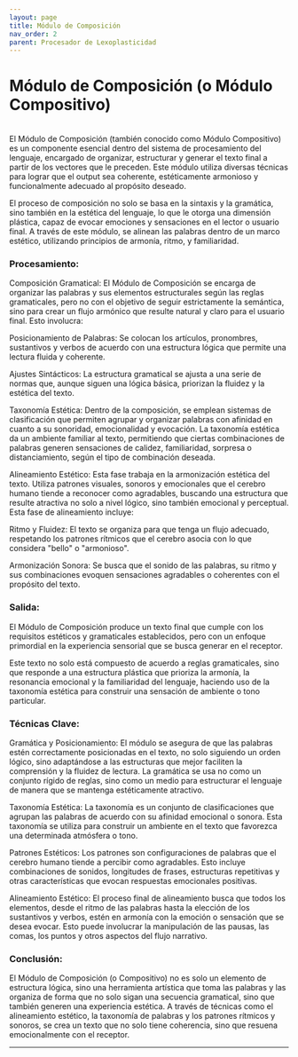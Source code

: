 ```yaml
---
layout: page
title: Módulo de Composición
nav_order: 2
parent: Procesador de Lexoplasticidad
---
```


# Módulo de Composición (o Módulo Compositivo)
<br>
El Módulo de Composición (también conocido como Módulo Compositivo) es un componente esencial dentro del sistema de procesamiento del lenguaje, encargado de organizar, estructurar y generar el texto final a partir de los vectores que le preceden. Este módulo utiliza diversas técnicas para lograr que el output sea coherente, estéticamente armonioso y funcionalmente adecuado al propósito deseado.

El proceso de composición no solo se basa en la sintaxis y la gramática, sino también en la estética del lenguaje, lo que le otorga una dimensión plástica, capaz de evocar emociones y sensaciones en el lector o usuario final. A través de este módulo, se alinean las palabras dentro de un marco estético, utilizando principios de armonía, ritmo, y familiaridad.


### Procesamiento:

Composición Gramatical: El Módulo de Composición se encarga de organizar las palabras y sus elementos estructurales según las reglas gramaticales, pero no con el objetivo de seguir estrictamente la semántica, sino para crear un flujo armónico que resulte natural y claro para el usuario final. Esto involucra:

Posicionamiento de Palabras: Se colocan los artículos, pronombres, sustantivos y verbos de acuerdo con una estructura lógica que permite una lectura fluida y coherente.

Ajustes Sintácticos: La estructura gramatical se ajusta a una serie de normas que, aunque siguen una lógica básica, priorizan la fluidez y la estética del texto.

Taxonomía Estética: Dentro de la composición, se emplean sistemas de clasificación que permiten agrupar y organizar palabras con afinidad en cuanto a su sonoridad, emocionalidad y evocación. La taxonomía estética da un ambiente familiar al texto, permitiendo que ciertas combinaciones de palabras generen sensaciones de calidez, familiaridad, sorpresa o distanciamiento, según el tipo de combinación deseada.

Alineamiento Estético: Esta fase trabaja en la armonización estética del texto. Utiliza patrones visuales, sonoros y emocionales que el cerebro humano tiende a reconocer como agradables, buscando una estructura que resulte atractiva no solo a nivel lógico, sino también emocional y perceptual. Esta fase de alineamiento incluye:

Ritmo y Fluidez: El texto se organiza para que tenga un flujo adecuado, respetando los patrones rítmicos que el cerebro asocia con lo que considera "bello" o "armonioso".

Armonización Sonora: Se busca que el sonido de las palabras, su ritmo y sus combinaciones evoquen sensaciones agradables o coherentes con el propósito del texto.

###  Salida:

El Módulo de Composición produce un texto final que cumple con los requisitos estéticos y gramaticales establecidos, pero con un enfoque primordial en la experiencia sensorial que se busca generar en el receptor.

Este texto no solo está compuesto de acuerdo a reglas gramaticales, sino que responde a una estructura plástica que prioriza la armonía, la resonancia emocional y la familiaridad del lenguaje, haciendo uso de la taxonomía estética para construir una sensación de ambiente o tono particular.

###  Técnicas Clave:
Gramática y Posicionamiento: El módulo se asegura de que las palabras estén correctamente posicionadas en el texto, no solo siguiendo un orden lógico, sino adaptándose a las estructuras que mejor faciliten la comprensión y la fluidez de lectura. La gramática se usa no como un conjunto rígido de reglas, sino como un medio para estructurar el lenguaje de manera que se mantenga estéticamente atractivo.

Taxonomía Estética: La taxonomía es un conjunto de clasificaciones que agrupan las palabras de acuerdo con su afinidad emocional o sonora. Esta taxonomía se utiliza para construir un ambiente en el texto que favorezca una determinada atmósfera o tono.

Patrones Estéticos: Los patrones son configuraciones de palabras que el cerebro humano tiende a percibir como agradables. Esto incluye combinaciones de sonidos, longitudes de frases, estructuras repetitivas y otras características que evocan respuestas emocionales positivas.

Alineamiento Estético: El proceso final de alineamiento busca que todos los elementos, desde el ritmo de las palabras hasta la elección de los sustantivos y verbos, estén en armonía con la emoción o sensación que se desea evocar. Esto puede involucrar la manipulación de las pausas, las comas, los puntos y otros aspectos del flujo narrativo.


###  Conclusión:
El Módulo de Composición (o Compositivo) no es solo un elemento de estructura lógica, sino una herramienta artística que toma las palabras y las organiza de forma que no solo sigan una secuencia gramatical, sino que también generen una experiencia estética. A través de técnicas como el alineamiento estético, la taxonomía de palabras y los patrones rítmicos y sonoros, se crea un texto que no solo tiene coherencia, sino que resuena emocionalmente con el receptor.

---
